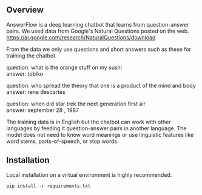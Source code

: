 ## Overview

AnswerFlow is a deep learning chatbot that learns from question-answer pairs.
We used data from Google's Natural Questions posted on the web.  
https://ai.google.com/research/NaturalQuestions/download

From the data we only use questions and short answers such as these for training the chatbot.

question: what is the orange stuff on my sushi  
answer: tobiko

question: who spread the theory that one is a product of the mind and body  
answer: rene descartes

question: when did star trek the next generation first air  
answer: september 28 , 1987

The training data is in English but the chatbot can work with other languages by feeding it question-answer pairs in another language. The model does not need to know word meanings or use linguistic features like word stems, parts-of-speech, or stop words.


## Installation

Local installation on a virtual environment is highly recommended.

```
pip install -r requirements.txt
```